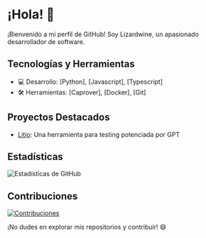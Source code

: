 # ¡Hola! 👋

¡Bienvenido a mi perfil de GitHub! Soy Lizardwine, un apasionado desarrollador de software.

## Tecnologías y Herramientas
- 💻 Desarrollo: [Python], [Javascript], [Typescript]
- 🛠️ Herramientas: [Caprover], [Docker], [Git]

## Proyectos Destacados
- [Litio](https://github.com/lizardwine/litio): Una herramienta para testing potenciada por GPT

## Estadísticas
![Estadísticas de GitHub](https://github-readme-stats.vercel.app/api?username=lizardwine&show_icons=true&hide_title=true&hide_border=true&count_private=true)

## Contribuciones
[![Contribuciones](https://img.shields.io/badge/Contribuciones-bienvenidas-brightgreen)](CONTRIBUTING.md)

¡No dudes en explorar mis repositorios y contribuir! 😄

<!---
lizardwine/lizardwine is a ✨ special ✨ repository because its `README.md` (this file) appears on your GitHub profile.
You can click the Preview link to take a look at your changes.
--->
